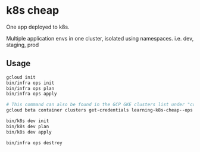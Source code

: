 # k8s cheap

One app deployed to k8s.

Multiple application envs in one cluster, isolated using namespaces. i.e. dev,
staging, prod


## Usage

```sh
gcloud init
bin/infra ops init
bin/infra ops plan
bin/infra ops apply

# This command can also be found in the GCP GKE clusters list under "connect"
gcloud beta container clusters get-credentials learning-k8s-cheap--ops --region europe-west1 --project gcp-simple-app-dev

bin/k8s dev init
bin/k8s dev plan
bin/k8s dev apply

bin/infra ops destroy
```

